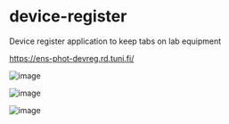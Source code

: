 # device-register
Device register application to keep tabs on lab equipment

https://ens-phot-devreg.rd.tuni.fi/

![image](https://github.com/user-attachments/assets/06f4323e-6a84-4c40-a147-e16026ffaaaf)

![image](https://github.com/user-attachments/assets/48abb3f5-1c81-444e-ab3d-e1a75eb8902f)

![image](https://github.com/user-attachments/assets/0a7cbf72-168e-45ed-9c00-fc1157843ae1)
